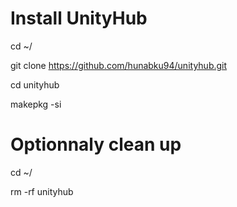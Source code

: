 # Install UnityHub
cd ~/

git clone https://github.com/hunabku94/unityhub.git

cd unityhub

makepkg -si


# Optionnaly clean up
cd ~/

rm -rf unityhub

